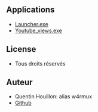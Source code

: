 ## Applications
- [Launcher.exe](https://quentinhouillon.github.io/launcher/)
- [Youtube_views.exe](https://quentinhouillon.github.io/Youtube_views/)

## License
- Tous droits réservés

## Auteur
- Quentin Houillon: alias w4rmux
- [Github](https://github.com/quentinhouillon/)
